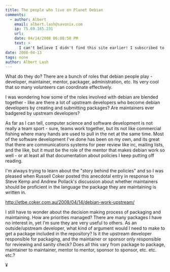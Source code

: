 ```yaml
---
title: The people who live on Planet Debian
comments:
  - author: Albert
    email: albert.lash@savonix.com
    ip: 75.69.165.231
    url:
    date: 04/14/2008 06:08:58 PM
    text: >
      I can't believe I didn't find this site earlier! I subscribed to the email list for awhile, but I prefer web sites:<br/><br/><a href="http://mentors.debian.net/cgi-bin/welcome" rel="nofollow">http://mentors.debian.net/cgi-bin/welcome</a>
date: 2008-04-13
tags: none
author: Albert Lash
---
```

What do they do? There are a bunch of roles that debian people play - developer, maintainer, mentor, packager, administration, etc. Its very cool that so many volunteers can coordinate effectively.

I was wondering how some of the roles involved with debian are blended together - like are there a lot of upstream developers who become debian developers by creating and submitting packages? Are maintainers ever badgered by upstream developers?

As far as I can tell, computer science and software development is not really a team sport - sure, teams work together, but its not like commercial fishing where many hands are used to pull in the net at the same time. Most of the software development I've done has been on my own, and its great that there are communications systems for peer review like irc, mailing lists, and the like, but it must be the role of the mentor that makes debian work so well - or at least all that documentation about policies I keep putting off reading.

I'm always trying to learn about the "story behind the policies" and so I was pleased when Russell Coker posted this anecdotal entry in response to Steve Kemp and Andrew Pollack's discussion about whether maintainers should be proficient in the language the package they are maintaining is written in.

<a href="http://etbe.coker.com.au/2008/04/14/debian-work-upstream/">http://etbe.coker.com.au/2008/04/14/debian-work-upstream/</a>

I still have to wonder about the decision making process of packaging and maintaining. How are priorities managed? There are many packages I have no interest in, yet I'm sure they are very useful to others. As an outside/upstream developer, what kind of argument would I need to make to get a package included in the repository? Is it the upstream developer responsible for packaging, and the maintainer or sponsor only responsible for reviewing and sanity check? Does all this vary from package to package, maintainer to maintainer, mentor to mentor, sponsor to sponsor, etc. etc. etc.?

¥


